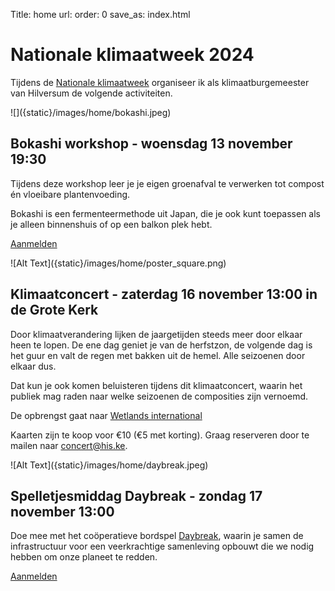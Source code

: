 Title: home
url:
order: 0
save_as: index.html

# Nationale klimaatweek 2024

Tijdens de [Nationale klimaatweek](https://nkw2024.nl/) organiseer ik als klimaatburgemeester van Hilversum de volgende activiteiten.

<side-block>
  <side-content>
![]({static}/images/home/bokashi.jpeg)
  </side-content>
</side-block>

## Bokashi workshop - woensdag 13 november 19:30

Tijdens deze workshop leer je je eigen groenafval te verwerken tot compost én vloeibare plantenvoeding.

​Bokashi is een fermenteermethode uit Japan, die je ook kunt toepassen als je alleen binnenshuis of op een balkon plek hebt.

[Aanmelden](https://lu.ma/yxwats99)

<side-block>
  <side-content>
![Alt Text]({static}/images/home/poster_square.png)
  </side-content>
</side-block>

## Klimaatconcert - zaterdag 16 november 13:00 in de Grote Kerk

Door klimaatverandering lijken de jaargetijden steeds meer door elkaar heen te lopen. De ene dag geniet je van de herfstzon, de volgende dag is het guur en valt de regen met bakken uit de hemel. Alle seizoenen door elkaar dus.

Dat kun je ook komen beluisteren tijdens dit klimaatconcert, waarin het publiek mag raden naar welke seizoenen de composities zijn vernoemd.

De opbrengst gaat naar [Wetlands international](https://www.wetlands.org/)

Kaarten zijn te koop voor €10 (€5 met korting). Graag reserveren door te mailen naar concert@his.ke.

<side-block>
  <side-content>
![Alt Text]({static}/images/home/daybreak.jpeg)
  </side-content>
</side-block>

## Spelletjesmiddag Daybreak - zondag 17 november 13:00

Doe mee met het coöperatieve bordspel [Daybreak](https://www.daybreakgame.org/), waarin je samen de infrastructuur voor een veerkrachtige samenleving opbouwt die we nodig hebben om onze planeet te redden.

[Aanmelden](https://lu.ma/k3hheqae)

